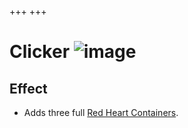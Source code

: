 +++
+++

 # Clicker ![image](/image/Clicker.png) 


Effect
--------


* Adds three full [Red Heart Containers](/wiki/Red_Heart_Container "Red Heart Container").


